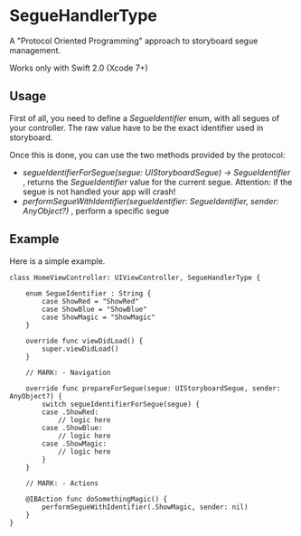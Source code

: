 # SegueHandlerType

A "Protocol Oriented Programming" approach to storyboard segue management.

Works only with Swift 2.0 (Xcode 7+)

## Usage

First of all, you need to define a *SegueIdentifier* enum, with all segues of your controller. The raw value have to be the exact identifier used in storyboard.

Once this is done, you can use the two methods provided by the protocol:

+ *segueIdentifierForSegue(segue: UIStoryboardSegue) -> SegueIdentifier* , returns the *SegueIdentifier* value for the current segue. Attention: if the segue is not handled your app will crash!
+ *performSegueWithIdentifier(segueIdentifier: SegueIdentifier, sender: AnyObject?)* , perform a specific segue

## Example 

Here is a simple example.

```
class HomeViewController: UIViewController, SegueHandlerType {
 
    enum SegueIdentifier : String {
        case ShowRed = "ShowRed"
        case ShowBlue = "ShowBlue"
        case ShowMagic = "ShowMagic"
    }
    
    override func viewDidLoad() {
        super.viewDidLoad()
    }
 
    // MARK: - Navigation
 
    override func prepareForSegue(segue: UIStoryboardSegue, sender: AnyObject?) {
        switch segueIdentifierForSegue(segue) {
        case .ShowRed:
            // logic here
        case .ShowBlue:
            // logic here
        case .ShowMagic:
            // logic here
        }
    }
    
    // MARK: - Actions
    
    @IBAction func doSomethingMagic() {
        performSegueWithIdentifier(.ShowMagic, sender: nil)
    }
}
```